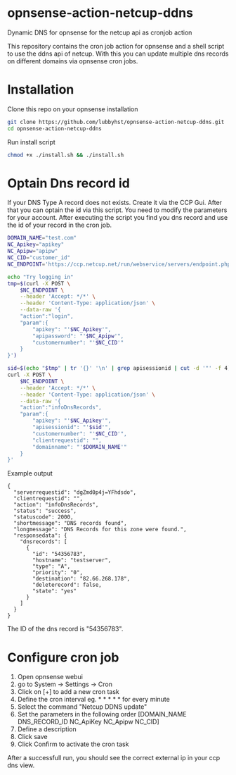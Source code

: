 # opnsense-action-netcup-ddns
Dynamic DNS for opnsense for the netcup api as cronjob action

This repository contains the cron job action for opnsense and a shell script to use the ddns api of netcup. 
With this you can update multiple dns records on different domains via opnsense cron jobs.

# Installation
Clone this repo on your opnsense installation
```bash
git clone https://github.com/lubbyhst/opnsense-action-netcup-ddns.git
cd opnsense-action-netcup-ddns
```

Run install script
```bash
chmod +x ./install.sh && ./install.sh
```

# Optain Dns record id
If your DNS Type A record does not exists. Create it via the CCP Gui. After that you can optain the id via this script.
You need to modify the parameters for your account. After executing the script you find you dns record and use the id of your record in the cron job.

```bash
DOMAIN_NAME="test.com"
NC_Apikey="apikey"
NC_Apipw="apipw"
NC_CID="customer_id"
NC_ENDPOINT='https://ccp.netcup.net/run/webservice/servers/endpoint.php?JSON'

echo "Try logging in"
tmp=$(curl -X POST \
    $NC_ENDPOINT \
    --header 'Accept: */*' \
    --header 'Content-Type: application/json' \
    --data-raw '{
    "action":"login",
    "param":{
        "apikey": "'$NC_Apikey'",
        "apipassword": "'$NC_Apipw'",
        "customernumber": "'$NC_CID'"
    }
}')

sid=$(echo "$tmp" | tr '{}' '\n' | grep apisessionid | cut -d '"' -f 4)
curl -X POST \
    $NC_ENDPOINT \
    --header 'Accept: */*' \
    --header 'Content-Type: application/json' \
    --data-raw '{
    "action":"infoDnsRecords",
    "param":{
        "apikey": "'$NC_Apikey'",
        "apisessionid": "'$sid'",
        "customernumber": "'$NC_CID'",
        "clientrequestid": "",
        "domainname": "'$DOMAIN_NAME'"        
    }
}'
```

Example output
```
{
  "serverrequestid": "dgZmd0p4j=YFhdsdo",
  "clientrequestid": "",
  "action": "infoDnsRecords",
  "status": "success",
  "statuscode": 2000,
  "shortmessage": "DNS records found",
  "longmessage": "DNS Records for this zone were found.",
  "responsedata": {
    "dnsrecords": [
      {
        "id": "54356783",
        "hostname": "testserver",
        "type": "A",
        "priority": "0",
        "destination": "82.66.268.178",
        "deleterecord": false,
        "state": "yes"
      }
    ]
  }
}
```

The ID of the dns record is "54356783".

# Configure cron job

1. Open opnsense webui
2. go to System -> Settings -> Cron
3. Click on [+] to add a new cron task
4. Define the cron interval eg. * * * * * for every minute
5. Select the command "Netcup DDNS update"
6. Set the parameters in the following order [DOMAIN_NAME DNS_RECORD_ID NC_ApiKey NC_Apipw NC_CID]
7. Define a description
8. Click save
9. Click Confirm to activate the cron task

After a successfull run, you should see the correct external ip in your ccp dns view.